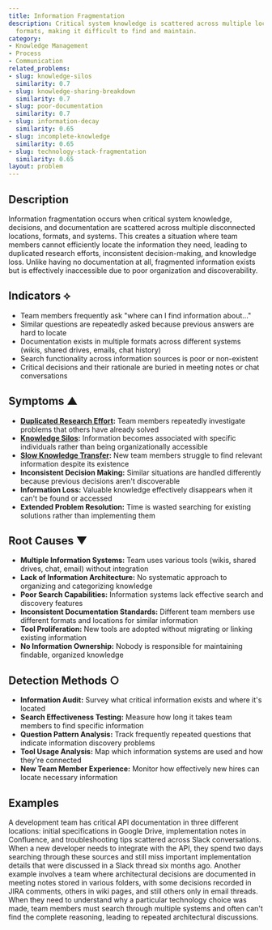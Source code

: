 ```yaml
---
title: Information Fragmentation
description: Critical system knowledge is scattered across multiple locations and
  formats, making it difficult to find and maintain.
category:
- Knowledge Management
- Process
- Communication
related_problems:
- slug: knowledge-silos
  similarity: 0.7
- slug: knowledge-sharing-breakdown
  similarity: 0.7
- slug: poor-documentation
  similarity: 0.7
- slug: information-decay
  similarity: 0.65
- slug: incomplete-knowledge
  similarity: 0.65
- slug: technology-stack-fragmentation
  similarity: 0.65
layout: problem
---
```


## Description

Information fragmentation occurs when critical system knowledge, decisions, and documentation are scattered across multiple disconnected locations, formats, and systems. This creates a situation where team members cannot efficiently locate the information they need, leading to duplicated research efforts, inconsistent decision-making, and knowledge loss. Unlike having no documentation at all, fragmented information exists but is effectively inaccessible due to poor organization and discoverability.

## Indicators ⟡

- Team members frequently ask "where can I find information about..." 
- Similar questions are repeatedly asked because previous answers are hard to locate
- Documentation exists in multiple formats across different systems (wikis, shared drives, emails, chat history)
- Search functionality across information sources is poor or non-existent
- Critical decisions and their rationale are buried in meeting notes or chat conversations

## Symptoms ▲

- **[Duplicated Research Effort](duplicated-research-effort.md):** Team members repeatedly investigate problems that others have already solved
- **[Knowledge Silos](knowledge-silos.md):** Information becomes associated with specific individuals rather than being organizationally accessible
- **[Slow Knowledge Transfer](slow-knowledge-transfer.md):** New team members struggle to find relevant information despite its existence
- **Inconsistent Decision Making:** Similar situations are handled differently because previous decisions aren't discoverable
- **Information Loss:** Valuable knowledge effectively disappears when it can't be found or accessed
- **Extended Problem Resolution:** Time is wasted searching for existing solutions rather than implementing them

## Root Causes ▼

- **Multiple Information Systems:** Team uses various tools (wikis, shared drives, chat, email) without integration
- **Lack of Information Architecture:** No systematic approach to organizing and categorizing knowledge
- **Poor Search Capabilities:** Information systems lack effective search and discovery features
- **Inconsistent Documentation Standards:** Different team members use different formats and locations for similar information
- **Tool Proliferation:** New tools are adopted without migrating or linking existing information
- **No Information Ownership:** Nobody is responsible for maintaining findable, organized knowledge

## Detection Methods ○

- **Information Audit:** Survey what critical information exists and where it's located
- **Search Effectiveness Testing:** Measure how long it takes team members to find specific information
- **Question Pattern Analysis:** Track frequently repeated questions that indicate information discovery problems
- **Tool Usage Analysis:** Map which information systems are used and how they're connected
- **New Team Member Experience:** Monitor how effectively new hires can locate necessary information

## Examples

A development team has critical API documentation in three different locations: initial specifications in Google Drive, implementation notes in Confluence, and troubleshooting tips scattered across Slack conversations. When a new developer needs to integrate with the API, they spend two days searching through these sources and still miss important implementation details that were discussed in a Slack thread six months ago. Another example involves a team where architectural decisions are documented in meeting notes stored in various folders, with some decisions recorded in JIRA comments, others in wiki pages, and still others only in email threads. When they need to understand why a particular technology choice was made, team members must search through multiple systems and often can't find the complete reasoning, leading to repeated architectural discussions.